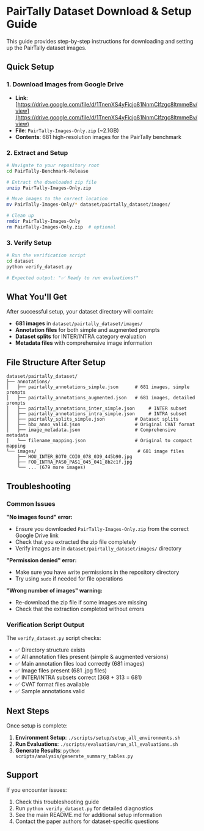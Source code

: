 # PairTally Dataset Download & Setup Guide

This guide provides step-by-step instructions for downloading and setting up the PairTally dataset images.

## Quick Setup

### 1. Download Images from Google Drive
- **Link**: [https://drive.google.com/file/d/1TnenXS4yFicjo81NnmClfzgc8ltmmeBv/view](https://drive.google.com/file/d/1TnenXS4yFicjo81NnmClfzgc8ltmmeBv/view)
- **File**: `PairTally-Images-Only.zip` (~2.1GB)
- **Contents**: 681 high-resolution images for the PairTally benchmark

### 2. Extract and Setup
```bash
# Navigate to your repository root
cd PairTally-Benchmark-Release

# Extract the downloaded zip file
unzip PairTally-Images-Only.zip

# Move images to the correct location
mv PairTally-Images-Only/* dataset/pairtally_dataset/images/

# Clean up
rmdir PairTally-Images-Only
rm PairTally-Images-Only.zip  # optional
```

### 3. Verify Setup
```bash
# Run the verification script
cd dataset
python verify_dataset.py

# Expected output: "✅ Ready to run evaluations!"
```

## What You'll Get

After successful setup, your dataset directory will contain:
- **681 images** in `dataset/pairtally_dataset/images/`
- **Annotation files** for both simple and augmented prompts
- **Dataset splits** for INTER/INTRA category evaluation
- **Metadata files** with comprehensive image information

## File Structure After Setup

```
dataset/pairtally_dataset/
├── annotations/
│   ├── pairtally_annotations_simple.json      # 681 images, simple prompts
│   ├── pairtally_annotations_augmented.json   # 681 images, detailed prompts
│   ├── pairtally_annotations_inter_simple.json     # INTER subset
│   ├── pairtally_annotations_intra_simple.json     # INTRA subset
│   ├── pairtally_splits_simple.json           # Dataset splits
│   ├── bbx_anno_valid.json                    # Original CVAT format
│   ├── image_metadata.json                    # Comprehensive metadata
│   └── filename_mapping.json                  # Original to compact mapping
└── images/                                     # 681 image files
    ├── HOU_INTER_BOT0_COI0_078_039_445b90.jpg
    ├── FOO_INTRA_PAS0_PAS1_045_041_8b2c1f.jpg
    └── ... (679 more images)
```

## Troubleshooting

### Common Issues

**"No images found" error:**
- Ensure you downloaded `PairTally-Images-Only.zip` from the correct Google Drive link
- Check that you extracted the zip file completely
- Verify images are in `dataset/pairtally_dataset/images/` directory

**"Permission denied" error:**
- Make sure you have write permissions in the repository directory
- Try using `sudo` if needed for file operations

**"Wrong number of images" warning:**
- Re-download the zip file if some images are missing
- Check that the extraction completed without errors

### Verification Script Output

The `verify_dataset.py` script checks:
- ✅ Directory structure exists
- ✅ All annotation files present (simple & augmented versions)
- ✅ Main annotation files load correctly (681 images)
- ✅ Image files present (681 .jpg files)
- ✅ INTER/INTRA subsets correct (368 + 313 = 681)
- ✅ CVAT format files available
- ✅ Sample annotations valid

## Next Steps

Once setup is complete:
1. **Environment Setup**: `./scripts/setup/setup_all_environments.sh`
2. **Run Evaluations**: `./scripts/evaluation/run_all_evaluations.sh`
3. **Generate Results**: `python scripts/analysis/generate_summary_tables.py`

## Support

If you encounter issues:
1. Check this troubleshooting guide
2. Run `python verify_dataset.py` for detailed diagnostics
3. See the main README.md for additional setup information
4. Contact the paper authors for dataset-specific questions
